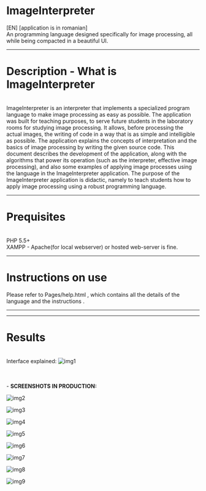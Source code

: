 # ImageInterpreter
[EN] [application is in romanian] <br>
An programming language designed specifically for image processing, all while being compacted in a beautiful UI.

--------------------------------------------------------------------------

# Description - What is ImageInterpreter
<br>
ImageInterpreter is an interpreter that implements a specialized program language to make image processing as easy as possible. The application was built for teaching purposes, to serve future students in the laboratory rooms for studying image processing. It allows, before processing the actual images, the writing of code in a way that is as simple and intelligible as possible. The application explains the concepts of interpretation and the basics of image processing by writing the given source code. This document describes the development of the application, along with the algorithms that power its operation (such as the interpreter, effective image processing), and also some examples of applying image processes using the language in the ImageInterpreter application. The purpose of the ImageInterpreter application is didactic, namely to teach students how to apply image processing using a robust programming language.
<br>

--------------------------------------------------------------------------

# Prequisites
<br>PHP 5.5+
<br>XAMPP - Apache(for local webserver) or hosted web-server is fine.

--------------------------------------------------------------------------

# Instructions on use 
Please refer to Pages/help.html , which contains all the details of the 
language and the instructions .


--------------------------------------------------------------------------
--------------------------------------------------------------------------

# Results 
<br> Interface explained:
![img1](https://i.imgur.com/zj70JEd.png)

<br>
<br>
-
<b>SCREENSHOTS IN PRODUCTION:</b>

![img2](https://imgur.com/w1qj3uP.png)

![img3](https://imgur.com/EdIOCFv.png)

![img4](https://imgur.com/pJSWNgr.png)

![img5](https://imgur.com/xNxhuCr.png)

![img6](https://imgur.com/27fLlH5.png)

![img7](https://imgur.com/ulKwtxU.png)

![img8](https://imgur.com/aPzzWtU.png)

![img9](https://imgur.com/hLReleI.png)
